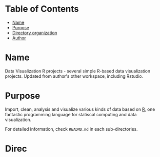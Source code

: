 [TOC levels=1-3]: #

# Table of Contents
- [Name](#name)
- [Purpose](#purpose)
- [Directory organization](#directory-organization)
- [Author](#author)

# Name

Data Visualization R projects - several simple R-based data visualization projects. Updated from author's other workspace, including Rstudio.

# Purpose
Import, clean, analysis and visualize various kinds of data based on [R](https://www.r-project.org/), one fantastic programming language for statiscal computing and data visualization.

For detailed information, check `READMD.md` in each sub-directories.

# Direc
